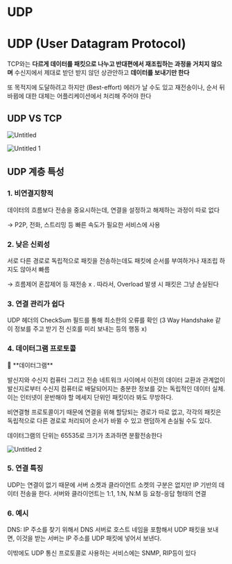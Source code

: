 # UDP

# UDP (User Datagram Protocol)

TCP와는 **다르게 데이터를 패킷으로 나누고 반대편에서 재조립하는 과정을 거치지 않으며** 수신지에서 제대로 받던 받지 않던 상관안하고 **데이터를 보내기만 한다**

또 목적지에 도달하려고 하지만 (Best-effort) 에러가 날 수도 있고 재전송이나, 순서 뒤바뀜에 대한 대체는 어플리케이션에서 처리해 주어야 한다

## UDP VS TCP

![Untitled](https://user-images.githubusercontent.com/71022555/145225361-964b8f0d-9b7a-4783-af76-d1fa09943b1c.png)

![Untitled 1](https://user-images.githubusercontent.com/71022555/145225367-7a8760d3-68e8-4334-acc5-e35b77ec462e.png)

## UDP 계층 특성

### 1. 비연결지향적

데이터의 흐름보다 전송을 중요시하는데, 연결을 설정하고 해제하는 과정이 따로 없다

→ P2P, 전화, 스트리밍 등 빠른 속도가 필요한 서비스에 사용

### 2. 낮은 신뢰성

 서로 다른 경로로 독립적으로 패킷을 전송하는데도 패킷에 순서를 부여하거나 재조립 하지도 않아서 빠름

→ 흐름제어 혼잡제어 등 재전송 x . 따라서, Overload 발생 시 패킷은 그냥 손실된다

### 3. 연결 관리가 쉽다

UDP 헤더의 CheckSum 필드를 통해 최소한의 오류를 확인 (3 Way Handshake 같이 정보를 주고 받기 전 신호를 미리 보내는 등의 행동 x)

### 4. 데이터그램 프로토콜

<aside>
📌 **데이터그램**

발신지와 수신지 컴퓨터 그리고 전송 네트워크 사이에서 이전의 데이터 교환과 관계없이 발신지로부터 수신지 컴퓨터로 배달되어지는 충분한 정보를 갖는 독립적인 데이터 실체. 이는 인터넷이 운반해야 할 메세지 단위인 패킷이라 봐도 무방하다.

</aside>

비연결형 프로토콜이기 때문에 연결을 위해 할당되는 경로가 따로 없고, 각각의 패킷은 독립적으로 다른 경로로 처리되어 순서가 바뀔 수 있고 랜덤하게 손실될 수도 있다.

데이터그램의 단위는 65535로 크기가 초과하면 분활전송한다

![Untitled 2](https://user-images.githubusercontent.com/71022555/145225377-2564f9a0-aa5a-4ff2-90aa-8ad8e038abd7.png)

### 5. 연결 특징

UDP는 연결이 없기 때문에 서버 소켓과 클라이언트 소켓의 구분은 없지만 IP 기반의 데이터 전송을 한다. 서버와 클라이언트는 1:1, 1:N, N:M 등 요청-응답 형태의 연결

### 6. 예시

DNS: IP 주소를 찾기 위해서 DNS 서버로 호스트 네임을 포함해서 UDP 패킷을 보내면, 이것을 받는 서버는 IP 주소를 UDP 패킷에 넣어서 보낸다.

이밖에도 UDP 통신 프로토콜로 사용하는 서비스에는 SNMP, RIP등이 있다